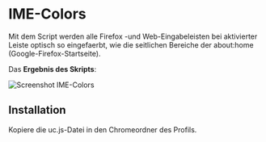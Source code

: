 # IME-Colors
Mit dem Script werden alle Firefox -und Web-Eingabeleisten bei aktivierter Leiste optisch so eingefaerbt, wie die seitlichen 
Bereiche der about:home (Google-Firefox-Startseite).


Das **Ergebnis des Skripts**:

![Screenshot IME-Colors](https://github.com/ardiman/userChrome.js/raw/master/imecolors/scr_imecolors.png)

## Installation
Kopiere die uc.js-Datei in den Chromeordner des Profils.
